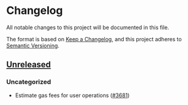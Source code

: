# Changelog
All notable changes to this project will be documented in this file.

The format is based on [Keep a Changelog](https://keepachangelog.com/en/1.0.0/),
and this project adheres to [Semantic Versioning](https://semver.org/spec/v2.0.0.html).

## [Unreleased]
### Uncategorized
- Estimate gas fees for user operations ([#3681](https://github.com/MetaMask/core/pull/3681))

[Unreleased]: https://github.com/MetaMask/core/
